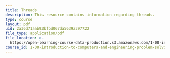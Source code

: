 ```yaml
---
title: Threads
description: This resource contains information regarding threads.
type: course
layout: pdf
uid: 2a36d71aab93bfbd067da5639a397722
file_type: application/pdf
file_location: >-
  https://open-learning-course-data-production.s3.amazonaws.com/1-00-introduction-to-computers-and-engineering-problem-solving-spring-2012/2a36d71aab93bfbd067da5639a397722_MIT1_00S12_REC_10.pdf
course_id: 1-00-introduction-to-computers-and-engineering-problem-solving-spring-2012
---
```

